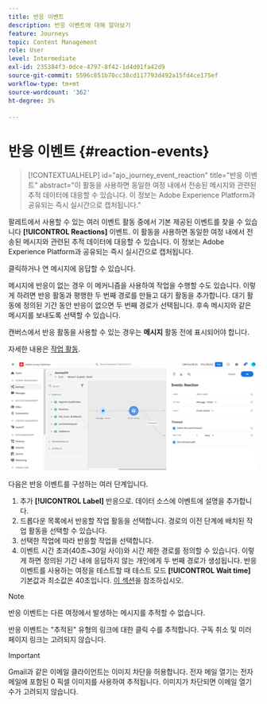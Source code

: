 ```yaml
---
title: 반응 이벤트
description: 반응 이벤트에 대해 알아보기
feature: Journeys
topic: Content Management
role: User
level: Intermediate
exl-id: 235384f3-0dce-4797-8f42-1d4d01fa42d9
source-git-commit: 5596c851b70cc38cd117793d492a15fd4ce175ef
workflow-type: tm+mt
source-wordcount: '362'
ht-degree: 3%

---
```


# 반응 이벤트 {#reaction-events}

>[!CONTEXTUALHELP]
>id="ajo_journey_event_reaction"
>title="반응 이벤트"
>abstract="이 활동을 사용하면 동일한 여정 내에서 전송된 메시지와 관련된 추적 데이터에 대응할 수 있습니다. 이 정보는 Adobe Experience Platform과 공유되는 즉시 실시간으로 캡처됩니다."

팔레트에서 사용할 수 있는 여러 이벤트 활동 중에서 기본 제공된 이벤트를 찾을 수 있습니다 **[!UICONTROL Reactions]** 이벤트. 이 활동을 사용하면 동일한 여정 내에서 전송된 메시지와 관련된 추적 데이터에 대응할 수 있습니다. 이 정보는 Adobe Experience Platform과 공유되는 즉시 실시간으로 캡처됩니다.

클릭하거나 연 메시지에 응답할 수 있습니다.

메시지에 반응이 없는 경우 이 메커니즘을 사용하여 작업을 수행할 수도 있습니다. 이렇게 하려면 반응 활동과 평행한 두 번째 경로를 만들고 대기 활동을 추가합니다. 대기 활동에 정의된 기간 동안 반응이 없으면 두 번째 경로가 선택됩니다. 후속 메시지와 같은 메시지를 보내도록 선택할 수 있습니다.

캔버스에서 반응 활동을 사용할 수 있는 경우는 **메시지** 활동 전에 표시되어야 합니다.

자세한 내용은 [작업 활동](../building-journeys/about-journey-activities.md#action-activities).

![](assets/journey45.png)

다음은 반응 이벤트를 구성하는 여러 단계입니다.

1. 추가 **[!UICONTROL Label]** 반응으로. 데이터 소스에 이벤트에 설명을 추가합니다.
1. 드롭다운 목록에서 반응할 작업 활동을 선택합니다. 경로의 이전 단계에 배치된 작업 활동을 선택할 수 있습니다.
1. 선택한 작업에 따라 반응할 작업을 선택합니다.
1. 이벤트 시간 초과(40초~30일 사이)와 시간 제한 경로를 정의할 수 있습니다. 이렇게 하면 정의된 기간 내에 응답하지 않는 개인에게 두 번째 경로가 생성됩니다. 반응 이벤트를 사용하는 여정을 테스트할 때 테스트 모드 **[!UICONTROL Wait time]** 기본값과 최소값은 40초입니다. [이 섹션](../building-journeys/testing-the-journey.md)을 참조하십시오.

>[!NOTE]
>
>
>반응 이벤트는 다른 여정에서 발생하는 메시지를 추적할 수 없습니다.
>
>반응 이벤트는 &quot;추적된&quot; 유형의 링크에 대한 클릭 수를 추적합니다. 구독 취소 및 미러 페이지 링크는 고려되지 않습니다.

>[!IMPORTANT]
>
>Gmail과 같은 이메일 클라이언트는 이미지 차단을 허용합니다. 전자 메일 열기는 전자 메일에 포함된 0 픽셀 이미지를 사용하여 추적됩니다. 이미지가 차단되면 이메일 열기 수가 고려되지 않습니다.

